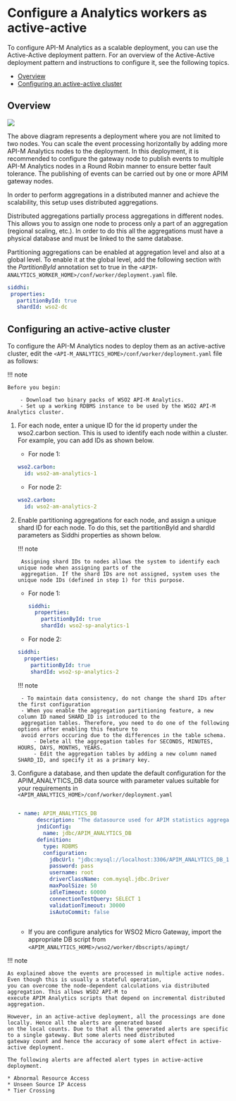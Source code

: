 # Configure a Analytics workers as active-active

To configure API-M Analytics as a scalable deployment, you can use the Active-Active deployment pattern. For an 
overview of the Active-Active deployment pattern and instructions to configure it, see the following topics.

- [Overview](#overview)
- [Configuring an active-active cluster](#configuring-an-active-active-cluster)


## Overview
![]({{base_path}}/assets/img/setup-and-install/configure_apim_analytics/Active-Active_Deployment.png)

The above diagram represents a deployment where you are not limited to two nodes. You can scale the event processing 
horizontally by adding more API-M Analytics nodes to the deployment. In this deployment, it is recommended to 
configure the gateway node to publish events to multiple API-M Analytics nodes in a Round Robin manner to ensure 
better fault tolerance. The publishing of events can be carried out by one or more APIM gateway nodes.

In order to perform aggregations in a distributed manner and achieve the scalability, this setup uses distributed aggregations.

Distributed aggregations partially process aggregations in different nodes. This allows you to assign one node to 
process only a part of an aggregation (regional scaling, etc.). In order to do this all the aggregations must have a 
physical database and must be linked to the same database.

Partitioning aggregations can be enabled at aggregation level and also at a global level. To enable it at the global 
level, add the following section with the *PartitionById* annotation set to true in the 
`<APIM-ANALYTICS_WORKER_HOME>/conf/worker/deployment.yaml` file.

``` yaml
siddhi:
 properties:
   partitionById: true
   shardId: wso2-dc
```

## Configuring an active-active cluster
   
To configure the API-M Analytics nodes to deploy them as an active-active cluster, edit the `<API-M_ANALYTICS_HOME>/conf/worker/deployment.yaml` file as follows:

!!! note

    Before you begin:
    
        - Download two binary packs of WSO2 API-M Analytics.
        - Set up a working RDBMS instance to be used by the WSO2 API-M Analytics cluster.
        
1. For each node, enter a unique ID for the id property under the wso2.carbon section. This is used to identify each 
node within a cluster. For example, you can add IDs as shown below.
    - For node 1:
    ``` yaml
    wso2.carbon:
      id: wso2-am-analytics-1
    ```
    - For node 2:
    ``` yaml
    wso2.carbon:
      id: wso2-am-analytics-2
    ```
    
2. Enable partitioning aggregations for each node, and assign a unique shard ID for each node. To do this, set the 
partitionById and shardId parameters as Siddhi properties as shown below.

    !!! note 
        
        Assigning shard IDs to nodes allows the system to identify each unique node when assigning parts of the 
        aggregation. If the shard IDs are not assigned, system uses the unique node IDs (defined in step 1) for this purpose.
        
    - For node 1:
        ``` yaml
        siddhi:
          properties:
            partitionById: true
            shardId: wso2-sp-analytics-1
        ```
    - For node 2:
    ``` yaml
    siddhi:
      properties:
        partitionById: true
        shardId: wso2-sp-analytics-2
    ```
    
    !!! note 
    
        - To maintain data consistency, do not change the shard IDs after the first configuration
        - When you enable the aggregation partitioning feature, a new column ID named SHARD_ID is introduced to the 
        aggregation tables. Therefore, you need to do one of the following options after enabling this feature to 
        avoid errors occuring due to the differences in the table schema.
            - Delete all the aggregation tables for SECONDS, MINUTES, HOURS, DAYS, MONTHS, YEARS. 
            - Edit the aggregation tables by adding a new column named SHARD_ID, and specify it as a primary key.

3. Configure a database, and then update the default configuration for the APIM_ANALYTICS_DB data source with 
parameter values suitable for your requirements in `<APIM_ANALYTICS_HOME>/conf/worker/deployment.yaml`

   ``` yaml
    
   - name: APIM_ANALYTICS_DB
         description: "The datasource used for APIM statistics aggregated data."
         jndiConfig:
           name: jdbc/APIM_ANALYTICS_DB
         definition:
           type: RDBMS
           configuration:
             jdbcUrl: "jdbc:mysql://localhost:3306/APIM_ANALYTICS_DB_1?useSSL=false"
             password: pass
             username: root
             driverClassName: com.mysql.jdbc.Driver
             maxPoolSize: 50
             idleTimeout: 60000
             connectionTestQuery: SELECT 1
             validationTimeout: 30000
             isAutoCommit: false
         
   ```  
   
   - If you are configure analytics for WSO2 Micro Gateway, import the 
   appropriate DB script from `<APIM_ANALYTICS_HOME>/wso2/worker/dbscripts/apimgt/`

!!! note 

    As explained above the events are processed in multiple active nodes. Even though this is usually a stateful operation,
    you can overcome the node-dependent calculations via distributed aggregation. This allows WSO2 API-M to
    execute APIM Analytics scripts that depend on incremental distributed aggregation.
    
    However, in an active-active deployment, all the processings are done locally. Hence all the alerts are generated based 
    on the local counts. Due to that all the generated alerts are specific to a single gateway. But some alerts need distributed
    gateway count and hence the accuracy of some alert effect in active-active deployment.

    The following alerts are affected alert types in active-active deployment.

    * Abnormal Resource Access
    * Unseen Source IP Access
    * Tier Crossing